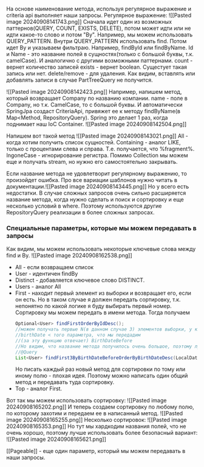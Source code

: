 На основе наименование метода, используя регулярное выражение и criteria api выполняет наши запросы.
Регулярное выражение:
![[Pasted image 20240908141743.png]]
Сначала идет один из возможных паттернов(QUERY, COUNT, EXISTS, DELETE), потом может идти или не идти какое-то слово и потом "By".
Например, мы можем использовать QUERY_PATTERN. Внутри QUERY_PATTERN использовать find. Потом идет By и указываем фильтраю. Например, findById или findByName. Id и Name - это название полей в сущностях(только с большой буквы, т.к. camelCase).
И аналогично с другими возможными паттернами.
count - вернет количество записей
exists - вернет boolean. Сущестует такая запись или нет.
delete/remove - для удаления. Как видим, вставлять или добавлять записи в случае PartTreeQuery не получится.

![[Pasted image 20240908142423.png]]
Например, напишем метод, который возвращает Company по названию компании. name - поле в Company, но т.к. CamelCase, то с большой буквы. И автоматически SpringJpa создаст CriteriaApi, привяжет ее к методу findByName(в Map<Method, RepositoryQuery). Spring это делает 1 раз, когда поднимает наш IoC Container.
![[Pasted image 20240908142504.png]]

Напишем вот такой метод
![[Pasted image 20240908143021.png]]
All - когда хотим получить список сущностей.
Containing - аналог LIKE, только с процентами слева и справа. Т.е. получается, что %fragment%.
IngoneCase - игнорирование регистра.
Помимо Collection мы можем еще и получать stream, но нужно его самостоятельно закрывать.

Если название метода не удовлетворит регулярному выражению, то произойдет ошибка. Про все вариации шаблонов нужно читать в документации.![[Pasted image 20240908143445.png]]
Но у всего есть недостатки. В случае сложных запросов очень сильно расширяется название метода, когда нужно сделать и поиск и сортировку и еще несколько условий в where. Поэтому используются другие RepositoryQuery реализации в более сложных запросах.

### Специальные параметры, которые мы можем передавать в запросы
Как видим, мы можем использовать некоторые ключевые слова между find и By.
![[Pasted image 20240908162538.png]]
- All - если возвращаем список
- User - идентичен findBy
- Distinct - добавляется ключевое слово DISTINCT.
- Users - аналог All
- First - находит первый элемент из выборки и возвращает его, если он есть. Но в таком случае я должен передать сортировку, т.к. непонятно по какой логике я буду выбирать первый номер. Сортировку мы можем передать в имени метода. Тогда получаем 
  ```java
  Optional<User> findFirstOrderByIdDesc();
  //можем получать первые N(в данном случае 3) элементов выборки, у которых 
  //birthDate < того параметра, что мы передадим
  //(за эту функцию отвечает) BirthDateBefore
  //Но видим, что название метода получилось очень большое, поэтому лучше использовать
  //@Query
  List<User> findFirst3ByBirthDateBeforeOrderByBirthDateDesc(LocalDate birthDate); 
  ```
  Но писать каждый раз новый метод для сортировки по тому или иному полю - плохая идея. Поэтому можно написать один общий метод и передавать туда сортировку.
- Top - аналог First. 

Вот так мы можем использовать сортировку:
![[Pasted image 20240908165202.png]]
И теперь создаем сортировку по любому полю, по которому захотим и передаем ее в написанный метод.
![[Pasted image 20240908165255.png]]
Несколько сортировок:
![[Pasted image 20240908165353.png]]
Но тут мы хардкодим названия полей, что не очень хорошо, поэтому лучше использовать более безопасный вариант:
![[Pasted image 20240908165621.png]]

[[Pageable]] - еще один параметр, который мы можем передавать в наши запросы.